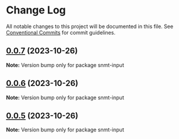 # Change Log

All notable changes to this project will be documented in this file.
See [Conventional Commits](https://conventionalcommits.org) for commit guidelines.

## [0.0.7](https://github.com/StasKonashuk/snmt-components/compare/v0.0.6...v0.0.7) (2023-10-26)

**Note:** Version bump only for package snmt-input





## [0.0.6](https://github.com/StasKonashuk/snmt-components/compare/v0.0.5...v0.0.6) (2023-10-26)

**Note:** Version bump only for package snmt-input





## [0.0.5](https://github.com/StasKonashuk/snmt-components/compare/v0.0.3...v0.0.5) (2023-10-26)

**Note:** Version bump only for package snmt-input
